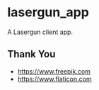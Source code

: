 # lasergun_app

A Lasergun client app.

## Thank You

- https://www.freepik.com
- https://www.flaticon.com
